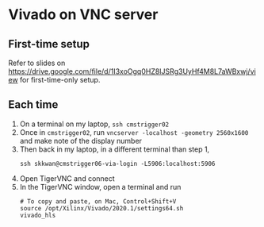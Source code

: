 # Vivado on VNC server 

## First-time setup
Refer to slides on https://drive.google.com/file/d/1I3xoOgq0HZ8IJSRg3UyHf4M8L7aWBxwj/view for first-time-only setup.

## Each time

1. On a terminal on my laptop, `ssh cmstrigger02`
2. Once in `cmstrigger02`, run `vncserver -localhost -geometry 2560x1600` and make note of the display number
3. Then back in my laptop, in a different terminal than step 1,  
    ```
    ssh skkwan@cmstrigger06-via-login -L5906:localhost:5906
    ```
4. Open TigerVNC and connect
5. In the TigerVNC window, open a terminal and run
    ```
    # To copy and paste, on Mac, Control+Shift+V
    source /opt/Xilinx/Vivado/2020.1/settings64.sh
    vivado_hls
    ```